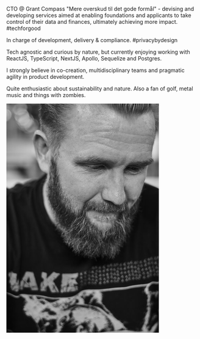 CTO @ Grant Compass "Mere overskud til det gode formål" - devising and developing services aimed at enabling foundations and applicants to take control of their data and finances, ultimately achieving more impact. #techforgood

In charge of development, delivery & compliance. #privacybydesign

Tech agnostic and curious by nature, but currently enjoying working with ReactJS, TypeScript, NextJS, Apollo, Sequelize and Postgres.

I strongly believe in co-creation, multidisciplinary teams and pragmatic agility in product development.

Quite enthusiastic about sustainability and nature.
Also a fan of golf, metal music and things with zombies.

![Me](/docs/assets/me.jpg)
